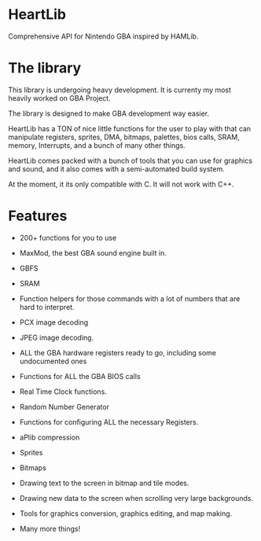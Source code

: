 # HeartLib
Comprehensive API for Nintendo GBA inspired by HAMLib.

# The library
This library is undergoing heavy development. It is currenty my most heavily worked on GBA Project.

The library is designed to make GBA development way easier.

HeartLib has a TON of nice little functions for the user to play with that can manipulate registers, sprites, DMA, bitmaps,
palettes, bios calls, SRAM, memory, Interrupts, and a bunch of many other things.

HeartLib comes packed with a bunch of tools that you can use for graphics and sound, and it also comes with a semi-automated build system.

At the moment, it its only compatible with C. It will not work with C++.

# Features
 - 200+ functions for you to use
 
 - MaxMod, the best GBA sound engine built in.
 
 - GBFS
 
 - SRAM
 
 - Function helpers for those commands with a lot of numbers that are hard to interpret.
 
 - PCX image decoding
 
 - JPEG image decoding.
 
 - ALL the GBA hardware registers ready to go, including some undocumented ones
 
 - Functions for ALL the GBA BIOS calls
 
 - Real Time Clock functions.
 
 - Random Number Generator
 
 - Functions for configuring ALL the necessary Registers.
 
 - aPlib compression
 
 - Sprites
 
 - Bitmaps
 
 - Drawing text to the screen in bitmap and tile modes.
 
 - Drawing new data to the screen when scrolling very large backgrounds.
 
 - Tools for graphics conversion, graphics editing, and map making.
 
 - Many more things!
